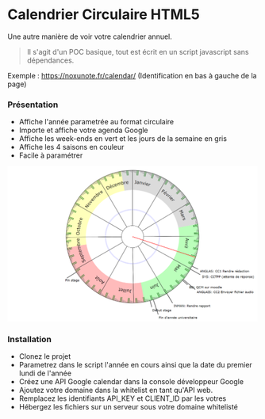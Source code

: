 # Calendrier Circulaire HTML5

Une autre manière de voir votre calendrier annuel.<br>
> Il s'agit d'un POC basique, tout est écrit en un script javascript sans dépendances.

Exemple : https://noxunote.fr/calendar/ (Identification en bas à gauche de la page)

### Présentation
- Affiche l'année parametrée au format circulaire
- Importe et affiche votre agenda Google
- Affiche les week-ends en vert et les jours de la semaine en gris
- Affiche les 4 saisons en couleur
- Facile à paramétrer

<img src="calendar.png">

### Installation 
- Clonez le projet
- Parametrez dans le script l'année en cours ainsi que la date du premier lundi de l'année
- Créez une API Google calendar dans la console développeur Google
- Ajoutez votre domaine dans la whitelist en tant qu'API web.
- Remplacez les identifiants API_KEY et CLIENT_ID par les votres
- Hébergez les fichiers sur un serveur sous votre domaine whitelisté
